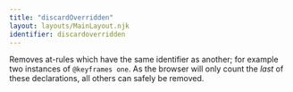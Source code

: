```yaml
---
title: "discardOverridden"
layout: layouts/MainLayout.njk
identifier: discardoverridden
---
```


<!-- This file was automatically generated. -->


Removes at-rules which have the same identifier as another; for example two
instances of `@keyframes one`. As the browser will only count the *last* of
these declarations, all others can safely be removed.
